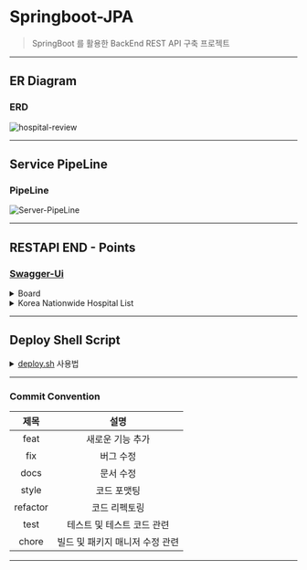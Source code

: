# Springboot-JPA
> SpringBoot 를 활용한 BackEnd REST API 구축 프로젝트

---

## ER Diagram

### ERD
![hospital-review](https://user-images.githubusercontent.com/89567475/206830887-f816028d-427a-457f-bc92-0375c44eb670.svg)

---

## Service PipeLine

### PipeLine 

![Server-PipeLine](https://user-images.githubusercontent.com/89567475/206860761-41ccf245-93eb-43ab-9152-2fc440d77297.svg)

---

## RESTAPI END - Points

### [Swagger-Ui](http://geun.me/swagger-ui/#)

<details>
<summary>Board</summary>
<div>

### 게시판 기능

- UI
  - 새 글 작성
  - 글 목록 조회
  - 글 상세 페이지 조회 및 수정 및 삭제
  - 댓글 작성

- REST API
  - (GET) getArticle : 게시글 조회
  - (POST) addArticle : 게시글 등록

</div>
</details>

<details>
<summary>Korea Nationwide Hospital List</summary>
<div>

### 전국 병원 조회 및 리뷰

- UI를 통해 아래의 기능 지원
  - 전국 병원 이름 및 도로명 주소 조회
  - 병원명 및 주소로 검색
- REST API 를 통해 조회 지원
  - (GET) getHospital : 병원 조회 

</div>
</details>

---

## Deploy Shell Script

<details>
<summary> <u>deploy.sh</u> 사용법 </summary>
<div>

![스크린샷 2022-11-16 오전 11 00 02](https://user-images.githubusercontent.com/89567475/202065074-969a1f25-c0e8-4de9-8260-c1f81bbe35c9.png)

- `$ bash deploy.sh`
  - deploy 작업 자동화 쉘스크립트

- 실행 조건
  - 프로젝트 명 == 이미지 태그 == 컨테이너 이름
  - url, username, password => 환경변수
  - root 권한 or docker 권한
  - \<ProjectName> \<url> \<username> \<password> \<port:port> \<DemonOpt: Y/N>
  - 입력 예시
  - springboot localhost:8080 root password 8080:8080 Y

</div>
</details>

---

### Commit Convention

|    제목    |          설명          |
|:--------:|:--------------------:|
|   feat   |      새로운 기능 추가       |
|   fix    |        버그 수정         |
|   docs   |        문서 수정         |
|  style   |        코드 포맷팅        |
| refactor |       코드 리펙토링        |
|   test   |   테스트 및 테스트 코드 관련    |
|  chore   | 빌드 및  패키지 매니저  수정 관련 |

---
